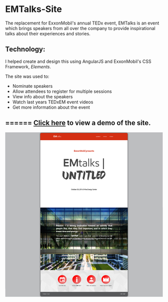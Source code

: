 # EMTalks-Site
The replacement for ExxonMobil's annual TEDx event, EMTalks is an event which brings speakers from all over the company to provide inspirational talks about their experiences and stories.   

Technology: 
------
I helped create and design this using AngularJS and ExxonMobil's CSS Framework, *Elements*.   


The site was used to:
* Nominate speakers
* Allow attendees to register for multiple sessions
* View info about the speakers
* Watch last years TEDxEM event videos
* Get more information about the event

======
[Click here](https://louisiaegerv.github.io/EMTalks-Site/) to view a demo of the site.
------
[<img src="https://raw.githubusercontent.com/louisiaegerv/EMTalks-Site/master/img/emtalksSite.jpg">](https://louisiaegerv.github.io/EMTalks-Site/)

